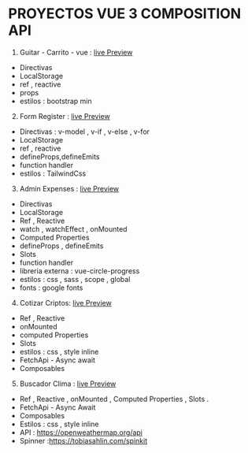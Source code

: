 # PROYECTOS VUE 3 COMPOSITION API

1. Guitar - Carrito - vue : [live Preview](https://678316f3860fb63ed3e3a11b--heroic-pavlova-c9c21b.netlify.app)

- Directivas
- LocalStorage
- ref , reactive
- props
- estilos : bootstrap min

2. Form Register : [live Preview](https://hilarious-crisp-f647f0.netlify.app)

- Directivas : v-model , v-if , v-else , v-for
- LocalStorage
- ref , reactive
- defineProps,defineEmits
- function handler
- estilos : TailwindCss

3. Admin Expenses : [live Preview](https://thriving-belekoy-e15334.netlify.app)

- Directivas
- LocalStorage
- Ref , Reactive
- watch , watchEffect , onMounted
- Computed Properties
- defineProps , defineEmits
- Slots
- function handler
- libreria externa : vue-circle-progress
- estilos : css , sass , scope , global
- fonts : google fonts

4. Cotizar Criptos: [live Preview](https://profound-tulumba-1a9c20.netlify.app)

- Ref , Reactive
- onMounted
- computed Properties
- Slots
- estilos : css , style inline
- FetchApi - Async await
- Composables

5. Buscador Clima : [live Preview](https://magical-gumdrop-0767bd.netlify.app)

- Ref , Reactive , onMounted , Computed Properties , Slots .
- FetchApi - Async Await
- Composables
- Estilos : css , style inline
- API : https://openweathermap.org/api
- Spinner :https://tobiasahlin.com/spinkit 